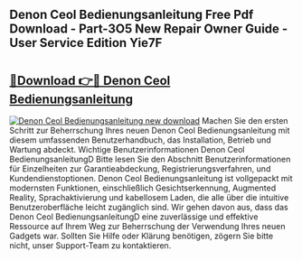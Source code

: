 ## Denon Ceol Bedienungsanleitung Free Pdf Download - Part-3O5 New Repair Owner Guide - User Service Edition Yie7F

# <h2><a href="http://df0cd56.blite.top/?on=Denon+Ceol+Bedienungsanleitung">🔗Download 👉🔴 Denon Ceol Bedienungsanleitung</a></h2>

[![Denon Ceol Bedienungsanleitung new download](https://i.imgur.com/lujVjoI.png)](http://df0cd56.blite.top/?on=Denon+Ceol+Bedienungsanleitung)
Machen Sie den ersten Schritt zur Beherrschung Ihres neuen Denon Ceol Bedienungsanleitung mit diesem umfassenden Benutzerhandbuch, das Installation, Betrieb und Wartung abdeckt. Wichtige Benutzerinformationen Denon Ceol BedienungsanleitungD Bitte lesen Sie den Abschnitt Benutzerinformationen für Einzelheiten zur Garantieabdeckung, Registrierungsverfahren, und Kundendienstoptionen. Denon Ceol Bedienungsanleitung ist vollgepackt mit modernsten Funktionen, einschließlich Gesichtserkennung, Augmented Reality, Sprachaktivierung und kabellosem Laden, die alle über die intuitive Benutzeroberfläche leicht zugänglich sind. Wir gehen davon aus, dass das Denon Ceol BedienungsanleitungD eine zuverlässige und effektive Ressource auf Ihrem Weg zur Beherrschung der Verwendung Ihres neuen Gadgets war. Sollten Sie Hilfe oder Klärung benötigen, zögern Sie bitte nicht, unser Support-Team zu kontaktieren.
